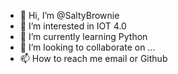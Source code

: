 - 👋 Hi, I’m @SaltyBrownie
- 👀 I’m interested in IOT 4.0
- 🌱 I’m currently learning Python
- 💞️ I’m looking to collaborate on ...
- 📫 How to reach me email or Github

<!---
SaltyBrownie/SaltyBrownie is a ✨ special ✨ repository because its `README.md` (this file) appears on your GitHub profile.
You can click the Preview link to take a look at your changes.
--->
